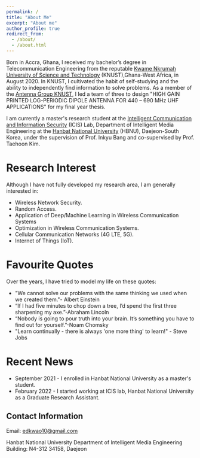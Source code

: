 ```yaml
---
permalink: /
title: "About Me"
excerpt: "About me"
author_profile: true
redirect_from: 
  - /about/
  - /about.html
---
```


Born in Accra, Ghana, I received my bachelor’s degree in Telecommunication Engineering from the reputable [Kwame Nkrumah University of Science and Technology](https://www.knust.edu.gh/) (KNUST),Ghana-West Africa, in August 2020. In KNUST, I cultivated the habit of self-studying and the ability to independently find information to solve problems. As a member of the [Antenna Group KNUST](https://antennagroupknust.com/), I led a team of three to design "HIGH GAIN PRINTED LOG-PERIODIC DIPOLE
ANTENNA FOR 440 – 690 MHz UHF APPLICATIONS" for my final year thesis.

I am currently a master's research student at the [Intelligent Communication and Information Security](https://sites.google.com/view/hbnu-icis/home?authuser=0) (ICIS) Lab, Department of Intelligent Media Engineering at the [Hanbat National University](https://www.hanbat.ac.kr/eng/) (HBNU), Daejeon-South Korea, under the supervision of Prof. Inkyu Bang and co-supervised by Prof. Taehoon Kim. 

Research Interest
======
Although I have not fully developed my research area, I am generally interested in:
* Wireless Network Security.
* Random Access.
* Application of Deep/Machine Learning in Wireless Communication Systems
* Optimization in Wireless Communication Systems.
* Cellular Communication Networks (4G LTE, 5G).
* Internet of Things (IoT).



Favourite Quotes
======
Over the years, I have tried to model my life on these quotes:
* "We cannot solve our problems with the same thinking we used when we created them."- Albert Einstein
* “If I had five minutes to chop down a tree, I’d spend the first three sharpening my axe.”-Abraham Lincoln
* “Nobody is going to pour truth into your brain. It’s something you have to find out for yourself.”-Noam Chomsky
* "Learn continually - there is always 'one more thing' to learn!" - Steve Jobs


Recent News
======
* September 2021 - I enrolled in Hanbat National University as a master's student.
* February 2022 - I started working at ICIS lab, Hanbat National University as a Graduate Research Assistant.

Contact Information
------
Email: edkwao10@gmail.com

Hanbat National University
Department of Intelligent Media Engineering 
Building: N4-312
34158, Daejeon
